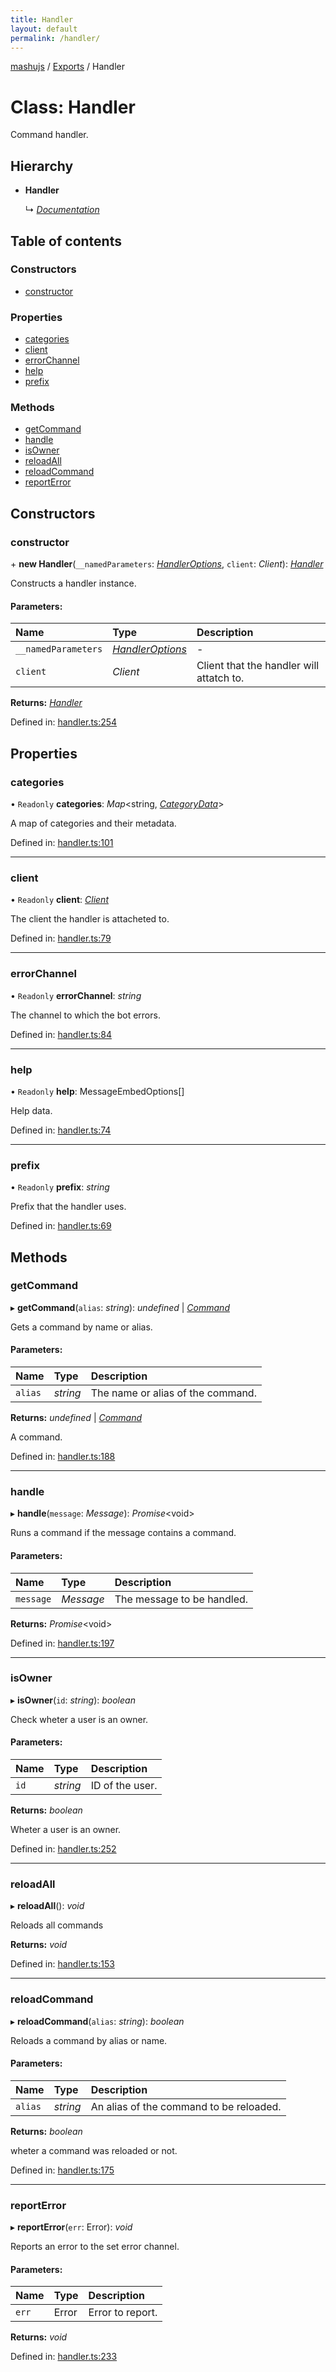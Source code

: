 ```yaml
---
title: Handler
layout: default
permalink: /handler/
---
```

[mashujs](/) / [Exports](/modules/) / Handler

# Class: Handler

Command handler.

## Hierarchy

* **Handler**

  ↳ [*Documentation*](/documentation/)

## Table of contents

### Constructors

- [constructor](/handler.md#constructor)

### Properties

- [categories](/handler.md#categories)
- [client](/handler.md#client)
- [errorChannel](/handler.md#errorchannel)
- [help](/handler.md#help)
- [prefix](/handler.md#prefix)

### Methods

- [getCommand](/handler.md#getcommand)
- [handle](/handler.md#handle)
- [isOwner](/handler.md#isowner)
- [reloadAll](/handler.md#reloadall)
- [reloadCommand](/handler.md#reloadcommand)
- [reportError](/handler.md#reporterror)

## Constructors

### constructor

\+ **new Handler**(`__namedParameters`: [*HandlerOptions*](/interfaces/handleroptions/), `client`: *Client*): [*Handler*](/handler/)

Constructs a handler instance.

#### Parameters:

Name | Type | Description |
:------ | :------ | :------ |
`__namedParameters` | [*HandlerOptions*](/interfaces/handleroptions/) | - |
`client` | *Client* | Client that the handler will attatch to.    |

**Returns:** [*Handler*](/handler/)

Defined in: [handler.ts:254](https://github.com/EpokTarren/mashu/blob/2da2f58/src/handler.ts#L254)

## Properties

### categories

• `Readonly` **categories**: *Map*<string, [*CategoryData*](/interfaces/categorydata/)\>

A map of categories and their metadata.

Defined in: [handler.ts:101](https://github.com/EpokTarren/mashu/blob/2da2f58/src/handler.ts#L101)

___

### client

• `Readonly` **client**: [*Client*](/client/)

The client the handler is attacheted to.

Defined in: [handler.ts:79](https://github.com/EpokTarren/mashu/blob/2da2f58/src/handler.ts#L79)

___

### errorChannel

• `Readonly` **errorChannel**: *string*

The channel to which the bot errors.

Defined in: [handler.ts:84](https://github.com/EpokTarren/mashu/blob/2da2f58/src/handler.ts#L84)

___

### help

• `Readonly` **help**: MessageEmbedOptions[]

Help data.

Defined in: [handler.ts:74](https://github.com/EpokTarren/mashu/blob/2da2f58/src/handler.ts#L74)

___

### prefix

• `Readonly` **prefix**: *string*

Prefix that the handler uses.

Defined in: [handler.ts:69](https://github.com/EpokTarren/mashu/blob/2da2f58/src/handler.ts#L69)

## Methods

### getCommand

▸ **getCommand**(`alias`: *string*): *undefined* \| [*Command*](/command/)

Gets a command by name or alias.

#### Parameters:

Name | Type | Description |
:------ | :------ | :------ |
`alias` | *string* | The name or alias of the command.   |

**Returns:** *undefined* \| [*Command*](/command/)

A command.

Defined in: [handler.ts:188](https://github.com/EpokTarren/mashu/blob/2da2f58/src/handler.ts#L188)

___

### handle

▸ **handle**(`message`: *Message*): *Promise*<void\>

Runs a command if the message contains a command.

#### Parameters:

Name | Type | Description |
:------ | :------ | :------ |
`message` | *Message* | The message to be handled.    |

**Returns:** *Promise*<void\>

Defined in: [handler.ts:197](https://github.com/EpokTarren/mashu/blob/2da2f58/src/handler.ts#L197)

___

### isOwner

▸ **isOwner**(`id`: *string*): *boolean*

Check wheter a user is an owner.

#### Parameters:

Name | Type | Description |
:------ | :------ | :------ |
`id` | *string* | ID of the user.   |

**Returns:** *boolean*

Wheter a user is an owner.

Defined in: [handler.ts:252](https://github.com/EpokTarren/mashu/blob/2da2f58/src/handler.ts#L252)

___

### reloadAll

▸ **reloadAll**(): *void*

Reloads all commands

**Returns:** *void*

Defined in: [handler.ts:153](https://github.com/EpokTarren/mashu/blob/2da2f58/src/handler.ts#L153)

___

### reloadCommand

▸ **reloadCommand**(`alias`: *string*): *boolean*

Reloads a command by alias or name.

#### Parameters:

Name | Type | Description |
:------ | :------ | :------ |
`alias` | *string* | An alias of the command to be reloaded.   |

**Returns:** *boolean*

wheter a command was reloaded or not.

Defined in: [handler.ts:175](https://github.com/EpokTarren/mashu/blob/2da2f58/src/handler.ts#L175)

___

### reportError

▸ **reportError**(`err`: Error): *void*

Reports an error to the set error channel.

#### Parameters:

Name | Type | Description |
:------ | :------ | :------ |
`err` | Error | Error to report.    |

**Returns:** *void*

Defined in: [handler.ts:233](https://github.com/EpokTarren/mashu/blob/2da2f58/src/handler.ts#L233)
